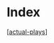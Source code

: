 # Index

[[actual-plays]]

[//begin]: # "Autogenerated link references for markdown compatibility"
[actual-plays]: solo-rpg/actual-plays "Actual plays"
[//end]: # "Autogenerated link references"
